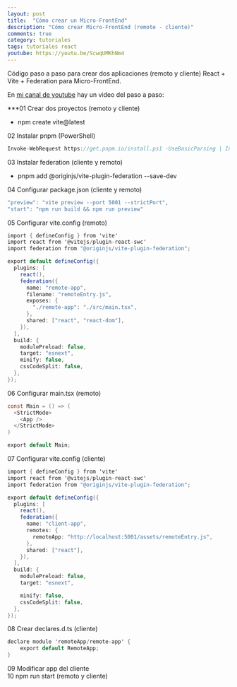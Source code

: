 ```yaml
---
layout: post
title:  "Cómo crear un Micro-FrontEnd"
description: "Cómo crear Micro-FrontEnd (remote - cliente)"
comments: true
category: tutoriales
tags: tutoriales react
youtube: https://youtu.be/ScwqUMKhNm4
---
```

Código paso a paso para crear dos aplicaciones (remoto y cliente) React + Vite + Federation para Micro-FrontEnd.

En <a target="_blank" href="{{ page.youtube }}">mi canal de youtube</a> hay un video del paso a paso:
 
***01 Crear dos proyectos (remoto y cliente)
- npm create vite@latest

02 Instalar pnpm (PowerShell)
```csharp
Invoke-WebRequest https://get.pnpm.io/install.ps1 -UseBasicParsing | Invoke-Expression
```

03 Instalar federation (cliente y remoto)
- pnpm add @originjs/vite-plugin-federation --save-dev

04 Configurar package.json (cliente y remoto)  
```csharp
"preview": "vite preview --port 5001 --strictPort",
"start": "npm run build && npm run preview"
```

05 Configurar vite.config (remoto)
```csharp
import { defineConfig } from 'vite'
import react from '@vitejs/plugin-react-swc'
import federation from "@originjs/vite-plugin-federation";

export default defineConfig({
  plugins: [
    react(),
    federation({
      name: "remote-app",
      filename: "remoteEntry.js",
      exposes: {
        "./remote-app": "./src/main.tsx",
      },
      shared: ["react", "react-dom"],
    }),
  ],
  build: {
    modulePreload: false,
    target: "esnext",
    minify: false,
    cssCodeSplit: false,
  },
});
```

06 Configurar main.tsx (remoto)
```csharp
const Main = () => (
  <StrictMode>
    <App />
  </StrictMode>
)

export default Main;
```

07 Configurar vite.config (cliente)  
```csharp
import { defineConfig } from 'vite'
import react from '@vitejs/plugin-react-swc'
import federation from "@originjs/vite-plugin-federation";

export default defineConfig({
  plugins: [
    react(),
    federation({
      name: "client-app",
      remotes: {
        remoteApp: "http://localhost:5001/assets/remoteEntry.js",
      },
      shared: ["react"],
    }),
  ],
  build: {
    modulePreload: false,
    target: "esnext",

    minify: false,
    cssCodeSplit: false,
  },
});
```

08 Crear declares.d.ts (cliente)   
```csharp
declare module 'remoteApp/remote-app' {
    export default RemoteApp;
}
```

09 Modificar app del cliente  
10 npm run start (remoto y cliente)
